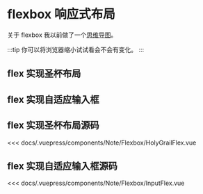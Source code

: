 # flexbox 响应式布局

关于 flexbox 我以前做了一个[思维导图](https://www.processon.com/view/5a9ae047e4b04b1b68fd40c7#map)。

:::tip
你可以将浏览器缩小试试看会不会有变化。
:::

## flex 实现圣杯布局

<Note-Flexbox-HolyGrailFlex/>

## flex 实现自适应输入框

<Note-Flexbox-InputFlex/>

## flex 实现圣杯布局源码

<<< docs/.vuepress/components/Note/Flexbox/HolyGrailFlex.vue


## flex 实现自适应输入框源码

<<< docs/.vuepress/components/Note/Flexbox/InputFlex.vue